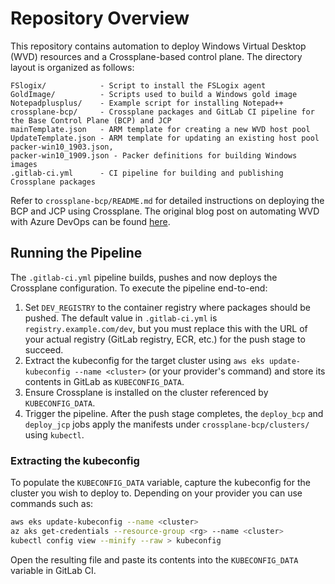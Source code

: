 # Repository Overview

This repository contains automation to deploy Windows Virtual Desktop (WVD) resources and a Crossplane-based control plane. The directory layout is organized as follows:

```
FSlogix/            - Script to install the FSLogix agent
GoldImage/          - Scripts used to build a Windows gold image
Notepadplusplus/    - Example script for installing Notepad++
crossplane-bcp/     - Crossplane packages and GitLab CI pipeline for the Base Control Plane (BCP) and JCP
mainTemplate.json   - ARM template for creating a new WVD host pool
UpdateTemplate.json - ARM template for updating an existing host pool
packer-win10_1903.json,
packer-win10_1909.json - Packer definitions for building Windows images
.gitlab-ci.yml      - CI pipeline for building and publishing Crossplane packages
```

Refer to `crossplane-bcp/README.md` for detailed instructions on deploying the BCP and JCP using Crossplane. The original blog post on automating WVD with Azure DevOps can be found [here](https://bit.ly/2Qj8kfe).

## Running the Pipeline

The `.gitlab-ci.yml` pipeline builds, pushes and now deploys the Crossplane configuration. To execute the pipeline end-to-end:

1. Set `DEV_REGISTRY` to the container registry where packages should be pushed. The default value in `.gitlab-ci.yml` is `registry.example.com/dev`, but you must replace this with the URL of your actual registry (GitLab registry, ECR, etc.) for the push stage to succeed.
2. Extract the kubeconfig for the target cluster using `aws eks update-kubeconfig --name <cluster>` (or your provider's command) and store its contents in GitLab as `KUBECONFIG_DATA`.
3. Ensure Crossplane is installed on the cluster referenced by `KUBECONFIG_DATA`.
4. Trigger the pipeline. After the push stage completes, the `deploy_bcp` and `deploy_jcp` jobs apply the manifests under `crossplane-bcp/clusters/` using `kubectl`.


### Extracting the kubeconfig

To populate the `KUBECONFIG_DATA` variable, capture the kubeconfig for the cluster you wish to deploy to. Depending on your provider you can use commands such as:

```bash
aws eks update-kubeconfig --name <cluster>
az aks get-credentials --resource-group <rg> --name <cluster>
kubectl config view --minify --raw > kubeconfig
```

Open the resulting file and paste its contents into the `KUBECONFIG_DATA` variable in GitLab CI.
